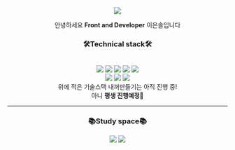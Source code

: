   <div align="center">
  <!--아이콘 둥글게 만들때는 style=flat&-->
    <img src="https://capsule-render.vercel.app/api?type=Waving&color=B0DAFF&height=180&section=header&text=Hellow,%20I'm%20EunSol&fontAlignY=35&fontSize=32&fontColor=ffffff" />
  </div>
    <div align=center>
   <p>안녕하세요 <b>Front and Developer</b> 이은솔입니다</p>
  </div>
  
  <div align=center>
   <h3>🛠️Technical stack🛠️</h3>
   <br />
   <img src="https://img.shields.io/badge/HTML5-E34F26?style=for-the-badge&logo=HTML5&logoColor=white">
   <img src="https://img.shields.io/badge/CSS3-1572B6?style=for-the-badge&logo=CSS3&logoColor=white">
   <img src="https://img.shields.io/badge/JavaScript-F7DF1E?style=for-the-badge&logo=JavaScript&logoColor=white">
    <img src="https://img.shields.io/badge/React-61DAFB?style=for-the-badge&logo=React&logoColor=white">
   <img src="https://img.shields.io/badge/Node.js-339933?style=for-the-badge&logo=Node.js&logoColor=white"> <br/>
  <img src="https://img.shields.io/badge/jQuery-0769AD?style=for-the-badge&logo=jQuery&logoColor=white" />
  <img src="https://img.shields.io/badge/Bootstrap-7952B3?style=for-the-badge&logo=Bootstrap&logoColor=white" />
   <img src="https://img.shields.io/badge/Amazon AWS-232F3E?style=for-the-badge&logo=Amazon AWS&logoColor=white" />
  <br/>
  <span>위에 적은 기술스택 내꺼만들기는 아직 진행 중!</span> <br/>
  <span>아니 <b>평생<b> 진행예정💪</span>
  
  </div>

  <hr/>
  <div align=center>
    <h3>📚Study space📚</h3>
     <img src="https://img.shields.io/badge/Notion-000000?style=for-the-badge&logo=Notion&logoColor=white" />
     <img src="https://img.shields.io/badge/github-181717?style=for-the-badge&logo=github&logoColor=white"> 
  </div>



